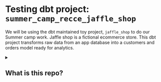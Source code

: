 # Testing dbt project: `summer_camp_recce_jaffle_shop`

We will be using the dbt maintained toy project, `jaffle_shop` to do our Summer camp work. Jaffle shop is a fictional ecommerce store. This dbt project transforms raw data from an app database into a customers and orders model ready for analytics.

<details>
<summary>

## What is this repo?

</summary>